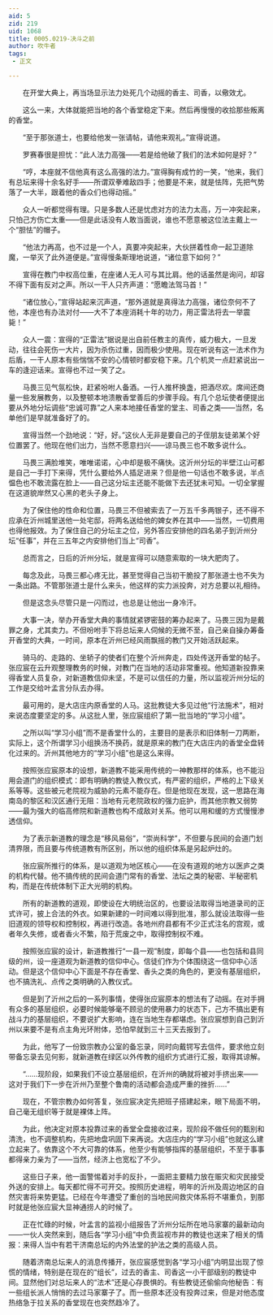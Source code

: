 ```yaml
---
aid: 5
zid: 219
uid: 1068
title: 0005.0219-决斗之前
author: 吹牛者
tags: 
 - 正文

---
```




　　在开堂大典上，再当场显示法力处死几个动摇的香主、司香，以儆效尤。

　　这么一来，大体就能把当地的各个香堂稳定下来。然后再慢慢的收拾那些叛离的香堂。

　　“至于那张道士，也要给他发一张请帖，请他来观礼。”宣得说道。

　　罗赛春很是担忧：“此人法力高强——若是给他破了我们的法术如何是好？”

　　“哼，本座就不信他真有这么高强的法力。”宣得胸有成竹的一笑，“他来，我们有总坛来得十余名好手——所谓双拳难敌四手；他要是不来，就是怯阵，先把气势落了一大半，跟着他的香众们也得动摇。”

　　众人一听都觉得有理。只是多数人还是忧虑对方的法力太高，万一冲突起来，只怕己方伤亡太重——但是此话没有人敢当面说，谁也不愿意被这位法主戴上一个“胆怯”的帽子。

　　“他法力再高，也不过是一个人，真要冲突起来，大伙拼着性命一起卫道除魔，一举灭了此外道便是。”宣得慢条斯理地说道，“诸位意下如何？”

　　宣得在教门中权高位重，在座诸人无人可与其比肩。他的话虽然是询问，却容不得下面有反对之声。所以一干人只齐声道：“愿瞻法驾马首！”

　　“诸位放心，”宣得站起来沉声道，“那外道就是真得法力高强，诸位奈何不了他，本座也有办法对付——大不了本座消耗十年的功力，用正雷法将去一举震毙！”

　　众人一震：宣得的“正雷法”据说是出自前任教主的真传，威力极大，一旦发动，往往会死伤一大片，因为杀伤过重，因而极少使用。现在听说有这一法术作为后盾，一干人原本有些惴惴不安的心情顿时都安稳下来。几个机灵一点赶紧说出一车的逢迎话来。宣得也不过一笑了之。

　　马畏三见气氛松快，赶紧吩咐人备酒。一行人推杯换盏，把酒尽欢。席间还商量一些发展教务，以及整顿本地溃散香堂善后的步骤手段。有几个总坛使者便提出要从外地分坛调些“忠诚可靠”之人来本地接任香堂的堂主、司香之类——当然，名单他们是早就准备好了的。

　　宣得当然一个劲地说：“好，好。”这伙人无非是要自己的子侄朋友徒弟某个好位置罢了。他现在他们出力，当然不愿意扫兴——谅马畏三也不敢多说什么。

　　马畏三满脸堆笑，唯唯诺诺，心中却是极不痛快。这沂州分坛的半壁江山可都是自己一手打下来得，凭什么要给外人插足进来？但是他一句话也不敢多说，半点愠色也不敢流露在脸上——自己这分坛主还能不能做下去还犹未可知。一切全掌握在这道貌岸然又心黑的老头子身上。

　　为了保住他的性命和位置，马畏三不但被索去了一万五千多两银子，还不得不应承在沂州城里送他一处宅邸，将两名送给他的婢女养在其中——当然，一切费用也得他报效。为了保住自己的分坛主之位，另外答应安排他的四名弟子到沂州分坛“任事”，并在三五年之内安排他们当上“司香”。

　　总而言之，日后的沂州分坛，就是宣得可以随意索取的一块大肥肉了。

　　每念及此，马畏三都心疼无比，甚至觉得自己当初干脆投了那张道士也不失为一条出路。不管那张道士是什么来头，他这样的实力派投奔，对方总要以礼相待。

　　但是这念头尽管只是一闪而过，也总是让他出一身冷汗。

　　大事一决，举办开香堂大典的事情就紧锣密鼓的筹办起来了。马畏三因为是戴罪之身，尤其卖力。不但吩咐手下将总坛来人伺候的无微不至，自己亲自操办筹备开香堂的大典，一时间，原本在沂州已经风雨飘摇的教门又开始活跃起来。

　　骑马的、走路的、坐轿子的使者们在整个沂州奔走，四处传送开香堂的帖子。张应宸在云升观整理教务的时候，对教门在当地的活动非常重视。他知道新投靠来得香堂人员复杂，对新道教信仰未坚，不是可以信任的力量，所以监视沂州分坛的工作是交给叶孟言分队去办得。

　　最可用的，是大店庄内原香堂的人马。这批教徒大多见过他“行法施术”，相对来说态度要坚定的多。从这批人里，张应宸组织了第一批当地的“学习小组”。

　　之所以叫“学习小组”而不是香堂什么的，主要目的是表示和旧体制一刀两断，实际上，这个所谓学习小组换汤不换药，就是原来的教门在大店庄内的香堂全盘转化过来的。沂州其他地方的“学习小组”也是这么来得。

　　按照张应宸原本的设想，新道教不能采用传统的一神教那样的体系，也不能沿用会道门的组织模式：即有明确的教徒入教仪式，有严密的组织，严格的上下级关系等等。这些被元老院视为威胁的元素不能存在。但是他现在发现，这一思路在海南岛的黎区和汉区通行无阻：当地有元老院政权的强力庇护，而其他宗教又弱势——最为强大的临高修院和新道教也构不成敌对关系。他可以用和缓的方式慢慢渗透信仰。

　　为了表示新道教的理念是“移风易俗”，“崇尚科学”，不但要与民间的会道门划清界限，而且要与传统道教有所区别，所以他的组织体系是另起炉灶的。

　　张应宸所推行的体系，是以道观为地区核心——在没有道观的地方以医庐之类的机构代替。他不搞传统的民间会道门常有的香堂、法坛之类的秘密、半秘密机构，而是在传统体制下正大光明的机构。

　　所有的新道教的道观，即使设在大明统治区的，也要设法取得当地道录司的正式许可，披上合法的外衣。如果新建的一时间难以得到批准，那么就设法取得一些旧道观的领导权和控制权，再进行改造。各地州府县都有不少正式注名的宫观，或者年久失修，或者香火不繁，陷于荒废之中，取得控制权不难。

　　按照张应宸的设计，新道教推行“一县一观”制度，即每个县——也包括和县同级的州，设一座道观为新道教的信仰中心。信徒们作为个体围绕这一信仰中心活动。但是这个信仰中心下面是不存在香堂、香头之类的角色的，更没有基层组织，也不搞洗礼、点传之类明确的入教仪式。

　　但是到了沂州之后的一系列事情，使得张应宸原本的想法有了动摇。在对手拥有众多的基层组织，必要时候能够毫不顾忌的使用暴力的状态下，己方不搞出更有战斗力的基层组织，不要说扩大影响，连在当地生存都堪虑。张应宸想到自己到沂州以来要不是有点主角光环附体，恐怕早就到三十三天去报到了。

　　为此，他写了一份致宗教办公室的备忘录，同时向戴锷写去信件，要求他立刻带备忘录去见何影，就新道教在绿区以外传教的组织方式进行汇报，取得其谅解。

　　“……现阶段，如果我们不设立基层组织，在沂州的确就将被对手挤出来——这对于我们下一步在沂州乃至整个鲁南的活动都会造成严重的挫折……”

　　现在，不管宗教办如何答复，张应宸决定先把班子搭建起来，眼下局面不明，自己毫无组织等于就是裸体上阵。

　　为此，他决定对原本投靠过来的香堂全盘接收过来，现阶段不做任何的甄别和清洗，也不调整机构，先把地盘巩固下来再说。大店庄内的“学习小组”也就这么建立起来了。依靠这个不大可靠的体系，他至少有能够指挥的基层组织，不至于事事都得亲力亲为了——当然，经济上也宽松了不少。

　　这些日子来，他一面警惕着对手的反扑，一面把主要精力放在赈灾和灾民接受外送的安排上。每天都忙得不可开交。按照历史进程，明年的沂州及周边地区的自然灾害将来势更猛。已经在今年遭受了重创的当地民间救灾体系将不堪重负，到那时就是他张应宸大显神通捞人的时候了。

　　正在忙碌的时候，叶孟言的监视小组报告了沂州分坛所在地马家寨的最新动向——一伙人突然来到，随后各“学习小组”中负责监视市井的教徒也送来了相关的情报：来得人当中有若干济南总坛的内外法堂的护法之类的高级人员。

　　随着济南总坛来人的消息传播开，张应宸感觉到各“学习小组”内明显出现了惊慌的情绪，特别是在现在的“组长”，过去的香主、司香这一小干部级别的教徒中间。显然他们对总坛来人的“法术”还是心存畏惧的。有些教徒还偷偷向他秘告：有一些组长派人悄悄的去过马家寨子了。而一些原本还没有投奔过来，但是对他态度热络急于拉关系的香堂现在也突然趋冷了。


